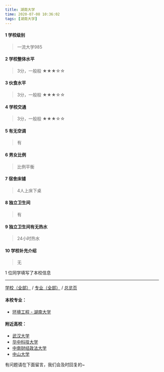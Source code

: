 ```yaml
---
title: 湖南大学
time: 2020-07-08 10:36:02
tags: [湖南大学]
---
```

#### 1 学校级别
> 一流大学985


#### 2 学校整体水平
> 3分，一般般
★★★☆☆


#### 3 伙食水平
>  3分，一般般
★★★☆☆


#### 4 学校交通
> 3分，一般般
★★★☆☆


#### 5 有无空调
> 有


#### 6 男女比例
> 比例平衡


#### 7 宿舍床铺
> 4人上床下桌
 

#### 8 独立卫生间
> 有


#### 9 独立卫生间有无热水
> 24小时热水


#### 10 学校补充介绍
> 无

1 位同学填写了本校信息
***
[学校（全部）](https://univgo.github.io/2020/07/08/3efa6bcca419) / [专业（全部）](https://univgo.github.io/2020/07/08/2d4c6d3552c2) / [总览页](https://univgo.github.io/2020/07/08/445daeb4fa00)
#### 本校专业：
- [环境工程 - 湖南大学](https://univgo.github.io/2020/07/08/779795e6a78e)

#### 附近高校：
- [武汉大学](https://univgo.github.io/2020/07/08/672d761ff68b) 
- [华中科技大学](https://univgo.github.io/2020/07/08/eff87eae638b)
- [中南财经政法大学](https://univgo.github.io/2020/07/08/e0f7b3b28bab)
- [中山大学](https://univgo.github.io/2020/07/08/67460d5278ae)


有问题请在下面留言，我们会及时回复的~
